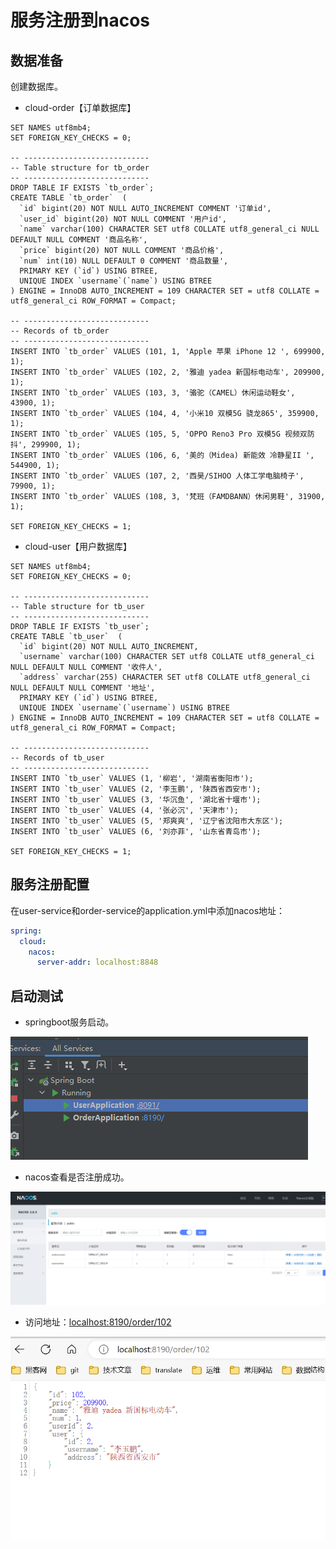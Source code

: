 # 服务注册到nacos



## 数据准备

创建数据库。

- cloud-order【订单数据库】

```mysql
SET NAMES utf8mb4;
SET FOREIGN_KEY_CHECKS = 0;

-- ----------------------------
-- Table structure for tb_order
-- ----------------------------
DROP TABLE IF EXISTS `tb_order`;
CREATE TABLE `tb_order`  (
  `id` bigint(20) NOT NULL AUTO_INCREMENT COMMENT '订单id',
  `user_id` bigint(20) NOT NULL COMMENT '用户id',
  `name` varchar(100) CHARACTER SET utf8 COLLATE utf8_general_ci NULL DEFAULT NULL COMMENT '商品名称',
  `price` bigint(20) NOT NULL COMMENT '商品价格',
  `num` int(10) NULL DEFAULT 0 COMMENT '商品数量',
  PRIMARY KEY (`id`) USING BTREE,
  UNIQUE INDEX `username`(`name`) USING BTREE
) ENGINE = InnoDB AUTO_INCREMENT = 109 CHARACTER SET = utf8 COLLATE = utf8_general_ci ROW_FORMAT = Compact;

-- ----------------------------
-- Records of tb_order
-- ----------------------------
INSERT INTO `tb_order` VALUES (101, 1, 'Apple 苹果 iPhone 12 ', 699900, 1);
INSERT INTO `tb_order` VALUES (102, 2, '雅迪 yadea 新国标电动车', 209900, 1);
INSERT INTO `tb_order` VALUES (103, 3, '骆驼（CAMEL）休闲运动鞋女', 43900, 1);
INSERT INTO `tb_order` VALUES (104, 4, '小米10 双模5G 骁龙865', 359900, 1);
INSERT INTO `tb_order` VALUES (105, 5, 'OPPO Reno3 Pro 双模5G 视频双防抖', 299900, 1);
INSERT INTO `tb_order` VALUES (106, 6, '美的（Midea) 新能效 冷静星II ', 544900, 1);
INSERT INTO `tb_order` VALUES (107, 2, '西昊/SIHOO 人体工学电脑椅子', 79900, 1);
INSERT INTO `tb_order` VALUES (108, 3, '梵班（FAMDBANN）休闲男鞋', 31900, 1);

SET FOREIGN_KEY_CHECKS = 1;

```



- cloud-user【用户数据库】

```mysql
SET NAMES utf8mb4;
SET FOREIGN_KEY_CHECKS = 0;

-- ----------------------------
-- Table structure for tb_user
-- ----------------------------
DROP TABLE IF EXISTS `tb_user`;
CREATE TABLE `tb_user`  (
  `id` bigint(20) NOT NULL AUTO_INCREMENT,
  `username` varchar(100) CHARACTER SET utf8 COLLATE utf8_general_ci NULL DEFAULT NULL COMMENT '收件人',
  `address` varchar(255) CHARACTER SET utf8 COLLATE utf8_general_ci NULL DEFAULT NULL COMMENT '地址',
  PRIMARY KEY (`id`) USING BTREE,
  UNIQUE INDEX `username`(`username`) USING BTREE
) ENGINE = InnoDB AUTO_INCREMENT = 109 CHARACTER SET = utf8 COLLATE = utf8_general_ci ROW_FORMAT = Compact;

-- ----------------------------
-- Records of tb_user
-- ----------------------------
INSERT INTO `tb_user` VALUES (1, '柳岩', '湖南省衡阳市');
INSERT INTO `tb_user` VALUES (2, '李玉鹏', '陕西省西安市');
INSERT INTO `tb_user` VALUES (3, '华沉鱼', '湖北省十堰市');
INSERT INTO `tb_user` VALUES (4, '张必沉', '天津市');
INSERT INTO `tb_user` VALUES (5, '郑爽爽', '辽宁省沈阳市大东区');
INSERT INTO `tb_user` VALUES (6, '刘亦菲', '山东省青岛市');

SET FOREIGN_KEY_CHECKS = 1;

```



## 服务注册配置

在user-service和order-service的application.yml中添加nacos地址：

```yaml
spring:
  cloud:
    nacos:
      server-addr: localhost:8848
```







## 启动测试

- springboot服务启动。

![image-20240504180352052](01服务注册到nacos.assets/image-20240504180352052.png)



- nacos查看是否注册成功。



![image-20240504180448615](01服务注册到nacos.assets/image-20240504180448615.png)





- 访问地址：[localhost:8190/order/102](http://localhost:8190/order/102)

![image-20240504190112515](01服务注册到nacos.assets/image-20240504190112515.png)

































